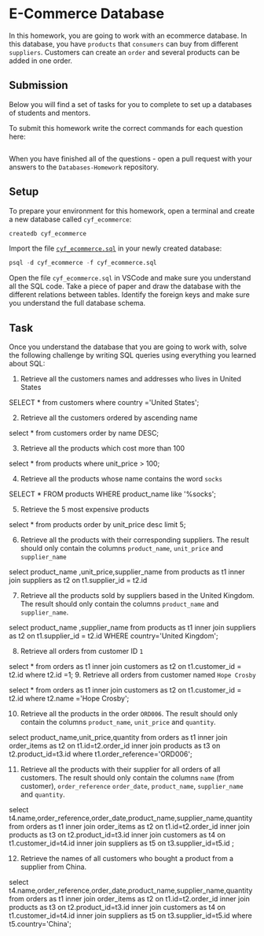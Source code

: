 # E-Commerce Database

In this homework, you are going to work with an ecommerce database. In this database, you have `products` that `consumers` can buy from different `suppliers`. Customers can create an `order` and several products can be added in one order.

## Submission

Below you will find a set of tasks for you to complete to set up a databases of students and mentors.

To submit this homework write the correct commands for each question here:

```sql


```

When you have finished all of the questions - open a pull request with your answers to the `Databases-Homework` repository.

## Setup

To prepare your environment for this homework, open a terminal and create a new database called `cyf_ecommerce`:

```sql
createdb cyf_ecommerce
```

Import the file [`cyf_ecommerce.sql`](./cyf_ecommerce.sql) in your newly created database:

```sql
psql -d cyf_ecommerce -f cyf_ecommerce.sql
```

Open the file `cyf_ecommerce.sql` in VSCode and make sure you understand all the SQL code. Take a piece of paper and draw the database with the different relations between tables. Identify the foreign keys and make sure you understand the full database schema.

## Task

Once you understand the database that you are going to work with, solve the following challenge by writing SQL queries using everything you learned about SQL:

1. Retrieve all the customers names and addresses who lives in United States

SELECT * from customers where country ='United States';


2. Retrieve all the customers ordered by ascending name

select * from customers order by name DESC;

3. Retrieve all the products which cost more than 100

select * from products where unit_price > 100;

4. Retrieve all the products whose name contains the word `socks`

SELECT * FROM products WHERE product_name like '%socks';

5. Retrieve the 5 most expensive products

select * from products order by unit_price desc limit 5;

6. Retrieve all the products with their corresponding suppliers. The result should only contain the columns `product_name`, `unit_price` and `supplier_name`

select product_name ,unit_price,supplier_name from products as t1 inner join suppliers as t2 on t1.supplier_id = t2.id



7. Retrieve all the products sold by suppliers based in the United Kingdom. The result should only contain the columns `product_name` and `supplier_name`.

select product_name ,supplier_name from products as t1 inner join suppliers as t2 on t1.supplier_id = t2.id WHERE country='United Kingdom';


8. Retrieve all orders from customer ID `1`

select * from orders as t1 inner join customers as t2 on t1.customer_id = t2.id where t2.id =1;
9. Retrieve all orders from customer named `Hope Crosby`

select * from orders as t1 inner join customers as t2 on t1.customer_id = t2.id where t2.name ='Hope Crosby';

10. Retrieve all the products in the order `ORD006`. The result should only contain the columns `product_name`, `unit_price` and `quantity`.

select product_name,unit_price,quantity from orders as t1 inner join order_items as t2 on t1.id=t2.order_id inner join products as t3 on t2.product_id=t3.id where t1.order_reference='ORD006';


11. Retrieve all the products with their supplier for all orders of all customers. The result should only contain the columns `name` (from customer), `order_reference` `order_date`, `product_name`, `supplier_name` and `quantity`.

select t4.name,order_reference,order_date,product_name,supplier_name,quantity from orders as t1 inner join order_items as t2 on t1.id=t2.order_id inner join products as t3 on t2.product_id=t3.id inner join customers as t4 on t1.customer_id=t4.id inner join suppliers as t5 on t3.supplier_id=t5.id ;

12. Retrieve the names of all customers who bought a product from a supplier from China.

select t4.name,order_reference,order_date,product_name,supplier_name,quantity from orders as t1 inner join order_items as t2 on t1.id=t2.order_id inner join products as t3 on t2.product_id=t3.id inner join customers as t4 on t1.customer_id=t4.id inner join suppliers as t5 on t3.supplier_id=t5.id where t5.country='China';

